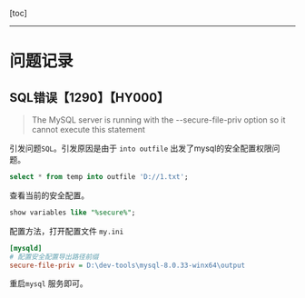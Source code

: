[toc]

---

# 问题记录

## SQL错误【1290】【HY000】

> The MySQL server is running with the --secure-file-priv option so it cannot execute this statement

引发问题`SQL`。引发原因是由于 `into outfile` 出发了mysql的安全配置权限问题。

```sql
select * from temp into outfile 'D://1.txt';
```

查看当前的安全配置。

```sql
show variables like "%secure%";
```

配置方法，打开配置文件 `my.ini`

```ini
[mysqld]
# 配置安全配置导出路径前缀
secure-file-priv = D:\dev-tools\mysql-8.0.33-winx64\output
```

重启`mysql` 服务即可。

